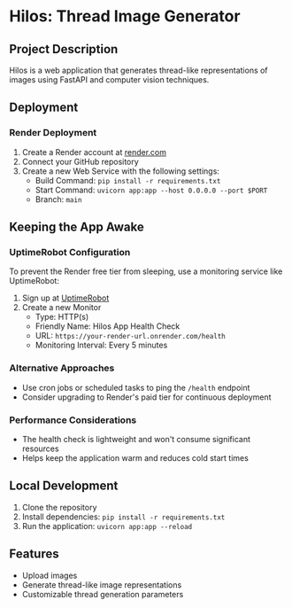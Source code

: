 # Hilos: Thread Image Generator

## Project Description
Hilos is a web application that generates thread-like representations of images using FastAPI and computer vision techniques.

## Deployment

### Render Deployment
1. Create a Render account at [render.com](https://render.com)
2. Connect your GitHub repository
3. Create a new Web Service with the following settings:
   - Build Command: `pip install -r requirements.txt`
   - Start Command: `uvicorn app:app --host 0.0.0.0 --port $PORT`
   - Branch: `main`

## Keeping the App Awake

### UptimeRobot Configuration
To prevent the Render free tier from sleeping, use a monitoring service like UptimeRobot:

1. Sign up at [UptimeRobot](https://uptimerobot.com/)
2. Create a new Monitor
   - Type: HTTP(s)
   - Friendly Name: Hilos App Health Check
   - URL: `https://your-render-url.onrender.com/health`
   - Monitoring Interval: Every 5 minutes

### Alternative Approaches
- Use cron jobs or scheduled tasks to ping the `/health` endpoint
- Consider upgrading to Render's paid tier for continuous deployment

### Performance Considerations
- The health check is lightweight and won't consume significant resources
- Helps keep the application warm and reduces cold start times

## Local Development
1. Clone the repository
2. Install dependencies: `pip install -r requirements.txt`
3. Run the application: `uvicorn app:app --reload`

## Features
- Upload images
- Generate thread-like image representations
- Customizable thread generation parameters